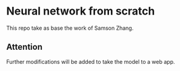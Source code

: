 # Neural network from scratch

This repo take as base the work of Samson Zhang.

## Attention

Further modifications will be added to take the model to a web app.